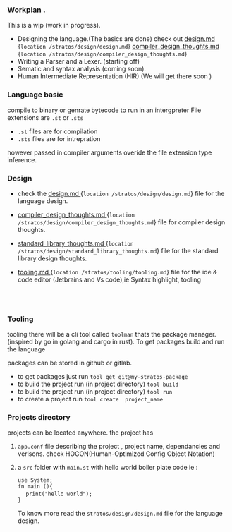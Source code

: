 


### Workplan .
This is a wip (work in progress).

* Designing the language.(The basics are done)  check out
     [design.md ](stratos/design/design.md) {`location /stratos/design/design.md`}
     [compiler_design_thoughts.md ](stratos/design/compiler_design_thoughts.md) {`location /stratos/design/compiler_design_thoughts.md`}
* Writing a Parser and a Lexer. (starting off)
* Sematic and syntax analysis (coming soon).
* Human Intermediate Representation (HIR) (We will get there soon )


### Language basic
compile to binary or genrate bytecode to run in an intergpreter
File extensions are `.st` or `.sts`<br>
* `.st` files are for compilation
* `.sts` files are for intrepration



however passed in compiler arguments overide the file extension type inference. 

### Design
* check the  [design.md ](stratos/design/design.md) {`location /stratos/design/design.md`} file for the language design.

* [compiler_design_thoughts.md ](stratos/design/compiler_design_thoughts.md) {`location /stratos/design/compiler_design_thoughts.md`} file for compiler design thoughts.

* [standard_library_thoughts.md ](stratos/design/compiler_design_thoughts.md) {`location /stratos/design/standard_library_thoughts.md`} file for the standard library design thoughts.

* [tooling.md ](stratos/tooling/tooling.md) {`location /stratos/tooling/tooling.md`} file for the  ide & code editor (Jetbrains and Vs code),ie Syntax highlight, tooling 

<br>
<br>

### Tooling
tooling there will be a cli tool called `toolman` thats the package manager.
(inspired by go in golang and cargo in rust). To get packages build and run the language

packages can be stored in github or gitlab.

*   to get packages just run 
`tool get git@my-stratos-package`
*   to build the project run (in project directory)
`tool build`
*   to build the project run (in project directory)
`tool run`
*   to create a project run `tool create  project_name` 



### Projects directory
projects can be located anywhere.
the project has
1. `app.conf` file describing the project , project name, dependancies and verisons.
          check HOCON(Human-Optimized Config Object Notation)
2. a `src` folder with `main.st` with hello world boiler plate code ie :

    `use System;` <br> 
    `fn main (){` <br> 
    &emsp; `print("hello world");` <br>
    `}` 

   To know more read the `stratos/design/design.md` file for the language design.
